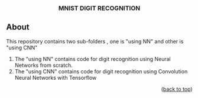 <!-- Improved compatibility of back to top link: See: https://github.com/othneildrew/Best-README-Template/pull/73 -->




<!-- PROJECT SHIELDS -->
<!--
*** I'm using markdown "reference style" links for readability.
*** Reference links are enclosed in brackets [ ] instead of parentheses ( ).
*** See the bottom of this document for the declaration of the reference variables
*** for contributors-url, forks-url, etc. This is an optional, concise syntax you may use.
*** https://www.markdownguide.org/basic-syntax/#reference-style-links
-->




<!-- PROJECT LOGO -->
<div align="center">
<h3 align="center">MNIST DIGIT RECOGNITION</h3>
</div>

   



<!-- ABOUT THE PROJECT -->
## About

This repository contains two sub-folders , one is "using NN" and other is "using CNN"
<ol>
  <li> The "using NN" contains code for digit recognition using Neural Networks from scratch.
  <li> The "using CNN" contains code for digit recognition using Convolution Neural Networks with Tensorflow
</ol>

<p align="right">(<a href="#readme-top">back to top</a>)</p>






